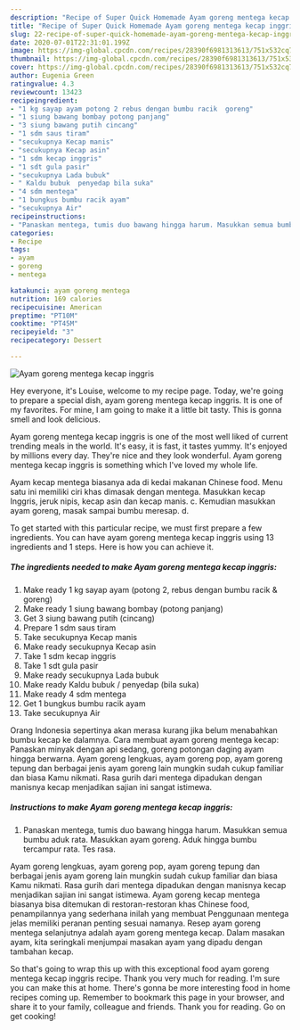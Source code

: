 ```yaml
---
description: "Recipe of Super Quick Homemade Ayam goreng mentega kecap inggris"
title: "Recipe of Super Quick Homemade Ayam goreng mentega kecap inggris"
slug: 22-recipe-of-super-quick-homemade-ayam-goreng-mentega-kecap-inggris
date: 2020-07-01T22:31:01.199Z
image: https://img-global.cpcdn.com/recipes/28390f6981313613/751x532cq70/ayam-goreng-mentega-kecap-inggris-foto-resep-utama.jpg
thumbnail: https://img-global.cpcdn.com/recipes/28390f6981313613/751x532cq70/ayam-goreng-mentega-kecap-inggris-foto-resep-utama.jpg
cover: https://img-global.cpcdn.com/recipes/28390f6981313613/751x532cq70/ayam-goreng-mentega-kecap-inggris-foto-resep-utama.jpg
author: Eugenia Green
ratingvalue: 4.3
reviewcount: 13423
recipeingredient:
- "1 kg sayap ayam potong 2 rebus dengan bumbu racik  goreng"
- "1 siung bawang bombay potong panjang"
- "3 siung bawang putih cincang"
- "1 sdm saus tiram"
- "secukupnya Kecap manis"
- "secukupnya Kecap asin"
- "1 sdm kecap inggris"
- "1 sdt gula pasir"
- "secukupnya Lada bubuk"
- " Kaldu bubuk  penyedap bila suka"
- "4 sdm mentega"
- "1 bungkus bumbu racik ayam"
- "secukupnya Air"
recipeinstructions:
- "Panaskan mentega, tumis duo bawang hingga harum. Masukkan semua bumbu aduk rata. Masukkan ayam goreng. Aduk hingga bumbu tercampur rata. Tes rasa."
categories:
- Recipe
tags:
- ayam
- goreng
- mentega

katakunci: ayam goreng mentega 
nutrition: 169 calories
recipecuisine: American
preptime: "PT10M"
cooktime: "PT45M"
recipeyield: "3"
recipecategory: Dessert

---
```



![Ayam goreng mentega kecap inggris](https://img-global.cpcdn.com/recipes/28390f6981313613/751x532cq70/ayam-goreng-mentega-kecap-inggris-foto-resep-utama.jpg)

Hey everyone, it's Louise, welcome to my recipe page. Today, we're going to prepare a special dish, ayam goreng mentega kecap inggris. It is one of my favorites. For mine, I am going to make it a little bit tasty. This is gonna smell and look delicious.

Ayam goreng mentega kecap inggris is one of the most well liked of current trending meals in the world. It's easy, it is fast, it tastes yummy. It's enjoyed by millions every day. They're nice and they look wonderful. Ayam goreng mentega kecap inggris is something which I've loved my whole life.

Ayam kecap mentega biasanya ada di kedai makanan Chinese food. Menu satu ini memiliki ciri khas dimasak dengan mentega. Masukkan kecap Inggris, jeruk nipis, kecap asin dan kecap manis. c. Kemudian masukkan ayam goreng, masak sampai bumbu meresap. d.


To get started with this particular recipe, we must first prepare a few ingredients. You can have ayam goreng mentega kecap inggris using 13 ingredients and 1 steps. Here is how you can achieve it.

<!--inarticleads1-->

##### The ingredients needed to make Ayam goreng mentega kecap inggris:

1. Make ready 1 kg sayap ayam (potong 2, rebus dengan bumbu racik &amp; goreng)
1. Make ready 1 siung bawang bombay (potong panjang)
1. Get 3 siung bawang putih (cincang)
1. Prepare 1 sdm saus tiram
1. Take secukupnya Kecap manis
1. Make ready secukupnya Kecap asin
1. Take 1 sdm kecap inggris
1. Take 1 sdt gula pasir
1. Make ready secukupnya Lada bubuk
1. Make ready  Kaldu bubuk / penyedap (bila suka)
1. Make ready 4 sdm mentega
1. Get 1 bungkus bumbu racik ayam
1. Take secukupnya Air


Orang Indonesia sepertinya akan merasa kurang jika belum menabahkan bumbu kecap ke dalamnya. Cara membuat ayam goreng mentega kecap: Panaskan minyak dengan api sedang, goreng potongan daging ayam hingga berwarna. Ayam goreng lengkuas, ayam goreng pop, ayam goreng tepung dan berbagai jenis ayam goreng lain mungkin sudah cukup familiar dan biasa Kamu nikmati. Rasa gurih dari mentega dipadukan dengan manisnya kecap menjadikan sajian ini sangat istimewa. 

<!--inarticleads2-->

##### Instructions to make Ayam goreng mentega kecap inggris:

1. Panaskan mentega, tumis duo bawang hingga harum. Masukkan semua bumbu aduk rata. Masukkan ayam goreng. Aduk hingga bumbu tercampur rata. Tes rasa.


Ayam goreng lengkuas, ayam goreng pop, ayam goreng tepung dan berbagai jenis ayam goreng lain mungkin sudah cukup familiar dan biasa Kamu nikmati. Rasa gurih dari mentega dipadukan dengan manisnya kecap menjadikan sajian ini sangat istimewa. Ayam goreng kecap mentega biasanya bisa ditemukan di restoran-restoran khas Chinese food, penampilannya yang sederhana inilah yang membuat Penggunaan mentega jelas memiliki peranan penting sesuai namanya. Resep ayam goreng mentega selanjutnya adalah ayam goreng mentega kecap. Dalam masakan ayam, kita seringkali menjumpai masakan ayam yang dipadu dengan tambahan kecap. 

So that's going to wrap this up with this exceptional food ayam goreng mentega kecap inggris recipe. Thank you very much for reading. I'm sure you can make this at home. There's gonna be more interesting food in home recipes coming up. Remember to bookmark this page in your browser, and share it to your family, colleague and friends. Thank you for reading. Go on get cooking!
